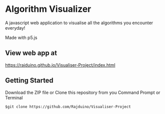 # Algorithm Visualizer #
A javascript web application to visualise all the algorithms you encounter everyday!

Made with p5.js

## View web app at

https://rajduino.github.io/Visualiser-Project/index.html

## Getting Started

Download the ZIP file or Clone this repository from you Command Prompt or Terminal

```
$git clone https://github.com/Rajduino/Visualiser-Project
```
